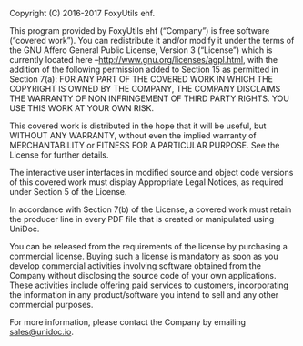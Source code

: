 Copyright (C) 2016-2017 FoxyUtils ehf.

This program provided by FoxyUtils ehf (“Company”) is free software (“covered work”). You can redistribute it and/or modify it under the terms of the GNU Affero General Public License, Version 3 (“License”) which is currently located here –http://www.gnu.org/licenses/agpl.html, with the addition of the following permission added to Section 15 as permitted in Section 7(a): FOR ANY PART OF THE COVERED WORK IN WHICH THE COPYRIGHT IS OWNED BY THE COMPANY, THE COMPANY DISCLAIMS THE WARRANTY OF NON INFRINGEMENT OF THIRD PARTY RIGHTS. YOU USE THIS WORK AT YOUR OWN RISK.

This covered work is distributed in the hope that it will be useful, but WITHOUT ANY WARRANTY, without even the implied warranty of MERCHANTABILITY or FITNESS FOR A PARTICULAR PURPOSE. See the License for further details.

The interactive user interfaces in modified source and object code versions of this covered work must display Appropriate Legal Notices, as required under Section 5 of the License.

In accordance with Section 7(b) of the License, a covered work must retain the producer line in every PDF file that is created or manipulated using UniDoc.

You can be released from the requirements of the license by purchasing a commercial license. Buying such a license is mandatory as soon as you develop commercial activities involving software obtained from the Company without disclosing the source code of your own applications. These activities include offering paid services to customers, incorporating the information in any product/software you intend to sell and any other commercial purposes.

For more information, please contact the Company by emailing sales@unidoc.io.
